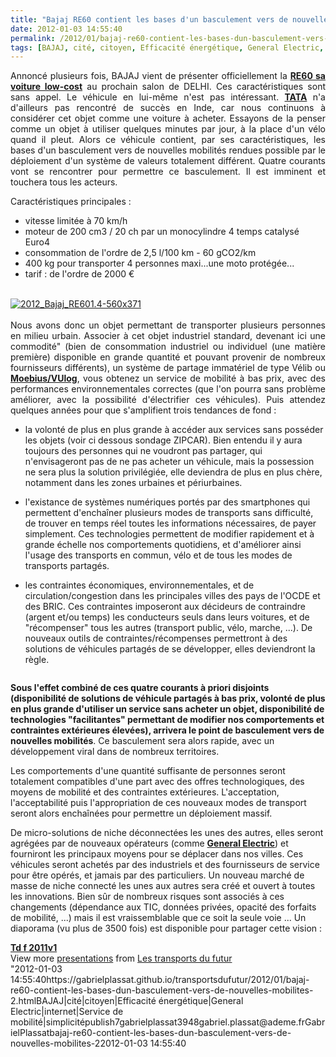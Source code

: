 ```yaml
---
title: "Bajaj RE60 contient les bases d'un basculement vers de nouvelles mobilités"
date: 2012-01-03 14:55:40
permalink: /2012/01/bajaj-re60-contient-les-bases-dun-basculement-vers-de-nouvelles-mobilites-2.html
tags: [BAJAJ, cité, citoyen, Efficacité énergétique, General Electric, internet, Service de mobilité, simplicité]
---
```


<p style="text-align: justify">Annoncé plusieurs fois, BAJAJ vient de présenter officiellement la <strong><a href="http://motoroids.com/news/bajaj-auto-reveals-its-small-car-in-delhi-calls-it-the-re60.html" target="_blank">RE60 sa voiture low-cost</a></strong> au prochain salon de DELHI. Ces caractéristiques sont sans appel. Le véhicule en lui-même n'est pas intéressant. <a href="https://gabrielplassat.github.io/transportsdufutur/2009/11/tata-bajaj-vehicules-low-cost-craintes-ou-opportunites.html" target="_blank"><strong>TATA</strong></a> n'a d'ailleurs pas rencontré de succès en Inde, car nous continuons à considérer cet objet comme une voiture à acheter. Essayons de la penser comme un objet à utiliser quelques minutes par jour, à la place d'un vélo quand il pleut. Alors ce véhicule contient, par ses caractéristiques, les bases d'un basculement vers de nouvelles mobilités rendues possible par le déploiement d'un système de valeurs totalement différent. Quatre courants vont se rencontrer pour permettre ce basculement. Il est imminent et touchera tous les acteurs.</p>   <!--more-->   <p style="text-align: justify">Caractéristiques principales :</p> <ul> <li>vitesse limitée à 70 km/h</li> <li>moteur de 200 cm3 / 20 ch par un monocylindre 4 temps catalysé Euro4</li> <li>consommation de l'ordre de 2,5 l/100 km - 60 gCO2/km</li> <li>400 kg pour transporter 4 personnes maxi...une moto protégée...</li> <li>tarif : de l'ordre de 2000 €</li> </ul> <p style="text-align: justify"><br /> <a href="https://gabrielplassat.github.io/transportsdufutur/wp-content/uploads/sites/6/old/6a0120a66d2ad4970b01675fe5d551970b-800wi.jpg" rel="lightbox"><img alt="2012_Bajaj_RE601.4-560x371" class="asset  asset-image at-xid-6a0120a66d2ad4970b01675fe5d551970b" src="/wp-content/uploads/sites/6/old/6a0120a66d2ad4970b01675fe5d551970b-320wi.jpg" style="margin-left: auto;margin-right: auto" title="2012_Bajaj_RE601.4-560x371" /></a><br /><br />Nous avons donc un objet permettant de transporter plusieurs personnes en milieu urbain. Associer à cet objet industriel standard, devenant ici une commodité" (bien de consommation industriel ou individuel (une matière première)  disponible en grande quantité et pouvant provenir de nombreux  fournisseurs différents), un système de partage immatériel de type Vélib ou <a href=""http://www.imoebius.com/"" target=""_self""><strong>Moebius/VUlog</strong></a>, vous obtenez un service de mobilité à bas prix, avec des performances environnementales correctes (que l'on pourra sans problème améliorer, avec la possibilité d'électrifier ces véhicules). Puis attendez quelques années pour que s'amplifient trois tendances de fond :</p> <ul> <li>la volonté de plus en plus grande à accéder aux services sans posséder les objets (voir ci dessous sondage ZIPCAR). Bien entendu il y aura toujours des personnes qui ne voudront pas partager, qui n'envisageront pas de ne pas acheter un véhicule, mais la possession ne sera plus la solution privilégiée, elle deviendra de plus en plus chère, notamment dans les zones urbaines et périurbaines.</li> </ul> <ul style=""text-align: justify""> <li>l'existance de systèmes numériques portés par des smartphones qui permettent d'enchaîner plusieurs modes de transports sans difficulté, de trouver en temps réel toutes les informations nécessaires, de payer simplement. Ces technologies permettent de modifier rapidement et à grande échelle nos comportements quotidiens, et d'améliorer ainsi l'usage des transports en commun, vélo et de tous les modes de transports partagés.</li> </ul> <ul> <li>les contraintes économiques, environnementales, et de circulation/congestion dans les principales villes des pays de l'OCDE et des BRIC. Ces contraintes imposeront aux décideurs de contraindre (argent et/ou temps) les conducteurs seuls dans leurs voitures, et de "récompenser" tous les autres (transport public, vélo, marche, ...). De nouveaux outils de contraintes/récompenses permettront à des solutions de véhicules partagés de se développer, elles deviendront la règle.</li> </ul> <p><a href="https://gabrielplassat.github.io/transportsdufutur/wp-content/uploads/sites/6/old/6a0120a66d2ad4970b01675fe5d219970b-800wi.jpg"" rel=""lightbox""><img alt=""Zipcar"" class=""asset  asset-image at-xid-6a0120a66d2ad4970b01675fe5d219970b"" src=""/wp-content/uploads/sites/6/old/6a0120a66d2ad4970b01675fe5d219970b-320wi.jpg"" style=""margin-left: automargin-right: auto"" title=""Zipcar"" /></a></p> <p style=""text-align: justify""><strong>Sous l'effet combiné de ces quatre courants à priori disjoints (disponibilité de solutions de véhicule partagés à bas prix, volonté de plus en plus grande d'utiliser un service sans acheter un objet, disponibilité de technologies "facilitantes" permettant de modifier nos comportements et contraintes extérieures élevées), arrivera le point de basculement vers de nouvelles mobilités</strong>. Ce basculement sera alors rapide, avec un développement viral dans de nombreux territoires.</p> <p style=""text-align: justify"">Les comportements d'une quantité suffisante de personnes seront totalement compatibles d'une part avec des offres technologiques, des moyens de mobilité et des contraintes extérieures. L'acceptation, l'acceptabilité puis l'appropriation de ces nouveaux modes de transport seront alors enchaînées pour permettre un déploiement massif.</p> <p style=""text-align: justify"">De micro-solutions de niche déconnectées les unes des autres, elles seront agrégées par de nouveaux opérateurs (comme <a href="https://gabrielplassat.github.io/transportsdufutur/2010/11/general-electric-se-prepare-a-devenir-le-leader-mondial-en-matiere-de-mobilite-electrique.html"" target=""_blank""><strong>General Electric</strong></a>) et fourniront les principaux moyens pour se déplacer dans nos villes. Ces véhicules seront achetés par des industriels et des fournisseurs de service pour être opérés, et jamais par des particuliers. Un nouveau marché de masse de niche connecté les unes aux autres sera créé et ouvert à toutes les innovations. Bien sûr de nombreux risques sont associés à ces changements (dépendance aux TIC, données privées, opacité des forfaits de mobilité, ...) mais il est vraissemblable que ce soit la seule voie ... Un diaporama (vu plus de 3500 fois) est disponible pour partager cette vision :</p> <div id=""__ss_9861651"" style=""width: 425px""><strong style=""margin: 12px 0 4px""><a href=""http://www.slideshare.net/transportsdufutur/td-f-2011v1"" target=""_blank"" title=""Td f 2011v1"">Td f 2011v1</a></strong>  <div style=""padding: 5px 0 12px"">View more <a href=""http://www.slideshare.net/"" target=""_blank"">presentations</a> from <a href=""http://www.slideshare.net/transportsdufutur"" target=""_blank"">Les transports du futur</a></div> </div>"2012-01-03 14:55:40https://gabrielplassat.github.io/transportsdufutur/2012/01/bajaj-re60-contient-les-bases-dun-basculement-vers-de-nouvelles-mobilites-2.htmlBAJAJ|cité|citoyen|Efficacité énergétique|General Electric|internet|Service de mobilité|simplicitépublish7gabrielplassat3948gabriel.plassat@ademe.frGabrielPlassatbajaj-re60-contient-les-bases-dun-basculement-vers-de-nouvelles-mobilites-22012-01-03 14:55:40
